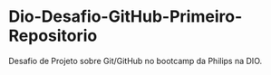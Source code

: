 # Dio-Desafio-GitHub-Primeiro-Repositorio
Desafio de Projeto sobre Git/GitHub no bootcamp da Philips na DIO.
